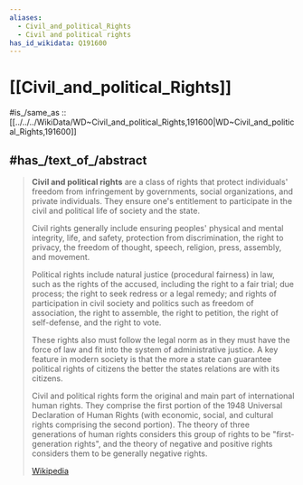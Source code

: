 ```yaml
---
aliases:
  - Civil_and_political_Rights
  - Civil and political rights
has_id_wikidata: Q191600
---
```


# [[Civil_and_political_Rights]] 

#is_/same_as :: [[../../../WikiData/WD~Civil_and_political_Rights,191600|WD~Civil_and_political_Rights,191600]] 

## #has_/text_of_/abstract 

> **Civil and political rights** are a class of rights that protect individuals' freedom 
> from infringement by governments, social organizations, and private individuals. 
> They ensure one's entitlement to participate in the civil and political life of society and the state.
>
> Civil rights generally include ensuring peoples' physical and mental integrity, life, 
> and safety, protection from discrimination, the right to privacy, 
> the freedom of thought, speech, religion, press, assembly, and movement.
>
> Political rights include natural justice (procedural fairness) in law, 
> such as the rights of the accused, including the right to a fair trial; due process; 
> the right to seek redress or a legal remedy; 
> and rights of participation in civil society and politics such as freedom of association, 
> the right to assemble, the right to petition, the right of self-defense, and the right to vote. 
> 
> These rights also must follow the legal norm as in they must have the force of law 
> and fit into the system of administrative justice. 
> A key feature in modern society is that the more a state can guarantee political rights of citizens 
> the better the states relations are with its citizens.
>
> Civil and political rights form the original and main part of international human rights. 
> They comprise the first portion of the 1948 Universal Declaration of Human Rights (with economic, social, and cultural rights comprising the second portion). The theory of three generations of human rights considers this group of rights to be "first-generation rights", and the theory of negative and positive rights considers them to be generally negative rights.
>
> [Wikipedia](https://en.wikipedia.org/wiki/Civil%20and%20political%20rights) 


